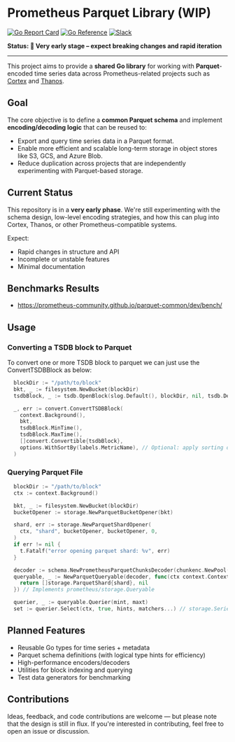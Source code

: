 # Prometheus Parquet Library (WIP)

[![Go Report Card](https://goreportcard.com/badge/github.com/prometheus-community/parquet-common)](https://goreportcard.com/report/github.com/prometheus-community/parquet-common) [![Go Reference](https://pkg.go.dev/badge/github.com/prometheus-community/parquet-common.svg)](https://pkg.go.dev/github.com/prometheus-community/parquet-common) [![Slack](https://img.shields.io/badge/join%20slack-%23prometheus--parquet--dev-brightgreen?style=flat)](https://slack.cncf.io/)

**Status: 🚧 Very early stage – expect breaking changes and rapid iteration**

---

This project aims to provide a **shared Go library** for working with **Parquet**-encoded time series data across Prometheus-related projects such as [Cortex](https://github.com/cortexproject/cortex) and [Thanos](https://github.com/thanos-io/thanos).

## Goal

The core objective is to define a **common Parquet schema** and implement **encoding/decoding logic** that can be reused to:

- Export and query time series data in a Parquet format.
- Enable more efficient and scalable long-term storage in object stores like S3, GCS, and Azure Blob.
- Reduce duplication across projects that are independently experimenting with Parquet-based storage.

## Current Status

This repository is in a **very early phase**. We're still experimenting with the schema design, low-level encoding strategies, and how this can plug into Cortex, Thanos, or other Prometheus-compatible systems.

Expect:

- Rapid changes in structure and API
- Incomplete or unstable features
- Minimal documentation

## Benchmarks Results 

* https://prometheus-community.github.io/parquet-common/dev/bench/

## Usage 

### Converting a TSDB block to Parquet

To convert one or more TSDB block to parquet we can just use the ConvertTSDBBlock as below:

```go
  blockDir := "/path/to/block"
  bkt, _ := filesystem.NewBucket(blockDir)
  tsdbBlock, _ := tsdb.OpenBlock(slog.Default(), blockDir, nil, tsdb.DefaultPostingsDecoderFactory)

  _, err := convert.ConvertTSDBBlock(
    context.Background(),
    bkt,
    tsdbBlock.MinTime(),
    tsdbBlock.MaxTime(),
    []convert.Convertible{tsdbBlock},
    options.WithSortBy(labels.MetricName), // Optional: apply sorting or other options
  )
```
### Querying Parquet File

```go
  blockDir := "/path/to/block"
  ctx := context.Background()

  bkt, _ := filesystem.NewBucket(blockDir)
  bucketOpener := storage.NewParquetBucketOpener(bkt)

  shard, err := storage.NewParquetShardOpener(
	ctx, "shard", bucketOpener, bucketOpener, 0,
  )
  if err != nil {
	t.Fatalf("error opening parquet shard: %v", err)
  }

  decoder := schema.NewPrometheusParquetChunksDecoder(chunkenc.NewPool())
  queryable, _ := NewParquetQueryable(decoder, func(ctx context.Context, mint, maxt int64) ([]storage.ParquetShard, error) {
	return []storage.ParquetShard{shard}, nil
  }) // Implements prometheus/storage.Queryable

  querier, _ := queryable.Querier(mint, maxt)
  set := querier.Select(ctx, true, hints, matchers...) // storage.SeriesSet
```
## Planned Features

- Reusable Go types for time series + metadata
- Parquet schema definitions (with logical type hints for efficiency)
- High-performance encoders/decoders
- Utilities for block indexing and  querying
- Test data generators for benchmarking

## Contributions

Ideas, feedback, and code contributions are welcome — but please note that the design is still in flux. If you're interested in contributing, feel free to open an issue or discussion.